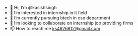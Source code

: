 - 👋 Hi, I’m @kasishsingh
- 👀 I’m interested in internship in it field
- 🌱 I’m currently pursuing btech in cse department
- 💞️ I’m looking to collaborate on internship job providing firms
- 📫 How to reach me ks4826812@gmail.com

<!---
kasishsingh/kasishsingh is a ✨ special ✨ repository because its `README.md` (this file) appears on your GitHub profile.
You can click the Preview link to take a look at your changes.
--->

